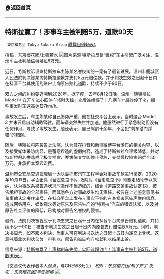 ###  [:house:返回首頁](https://github.com/ourhimalayas/txt)
---


## 特斯拉赢了！涉事车主被判赔5万，道歉90天
` 東京櫻花団-Tokyo Sakura Group` [轉載自GNews](https://gnews.org/zh-hans/1590703/)

撰稿：东京樱花团/上善若水
![](https://assets.gnews.org/wp-content/uploads/2021/10/image-220.png)图片来源
特斯拉反诉“维权”车主引起广泛关注，温州车主被判赔偿特斯拉5万元。

近日，特斯拉诉温州特斯拉车主陈某名誉权纠纷一案有了最新进展。温州市鹿城区人民法院判决陈某向特斯拉道歉并支付5万元赔偿款，并于判决生效之日起十日内在抖音平台其使用的账户上向原告赔礼道歉，持续不少于90日。

双方之间的纠纷要追溯到2020年。据了解，去年8月12日晚，温州一辆特斯拉 Model 3 在开车进小区停车场时失控，之后连续撞了十几辆车才最终停下来，据称事发时车速高达127km/h。

事故发生后，车主陈某称自己伤势严重，他在社交平台上表示，当时这台 Model 3 并未开启自动辅助驾驶，而车辆突然失控并加速，他虽然进行了紧急制动但没有任何作用，导致了事故发生。他还表示，自己驾龄十余年，不会犯“刹车油门踩错”的错误。

随后，特斯拉将陈某告上法庭，认为其在抖音和新浪微博平台发布的相关内容，以及接受媒体采访内容，是蓄意捏造的虚假内容，造成了特斯拉社会评级降低，并对特斯拉的名誉造成了极大损害，要求陈某立即停止侵权，支付侵权损害赔偿金50万元，并承担本案诉讼费。

温州市公安局交通管理局一大队委托市汽车工程学会对事故车辆进行鉴定。2020年10月13日，学会出具《鉴定意见书》。法院对《鉴定意见书》的鉴定结论予以采纳，认为事故系被告遇状况时操作不当造成的，结合《道路交通事故认定书》，被告承担事故的全部责任，而其他各方对事故发生均无责任。被告在上述鉴定意见书和事故认定书作出后，在社交平台上发布与事实不符的有关损害原告声誉的信息，造成网络用户、媒体观众等对原告及原告生产的“特斯拉”汽车的错误认知，以及对原告社会评价的降低，已构成对原告名誉权的侵害。

最终，法院判决被告应于判决生效之日起十日内在抖音平台向原告赔礼道歉，并持续不少于90日；被告于判决生效之日起十日内向原告支付赔偿款5万元。同时，判决书显示，如不服本判决，当事人可在判决书送达之日起十五日内递交上诉状。这意味着此次判决仅为一审判决，原告和被告均有权就判决结果上诉。

信息来源：[特斯拉赢了！声称刹车失灵，实际错踩油门！涉事车主被判赔5万，道歉90天…](https://news.stcn.com/sd/202110/t20211012_3753367.html)

（文章仅代表作者本人观点，与GNEWS无关）
*校对：东京樱花团/知了知了
发布：东京樱花团/平安卿卿*
![](https://assets.gnews.org/wp-content/uploads/2021/09/image0-1-18.jpg)
